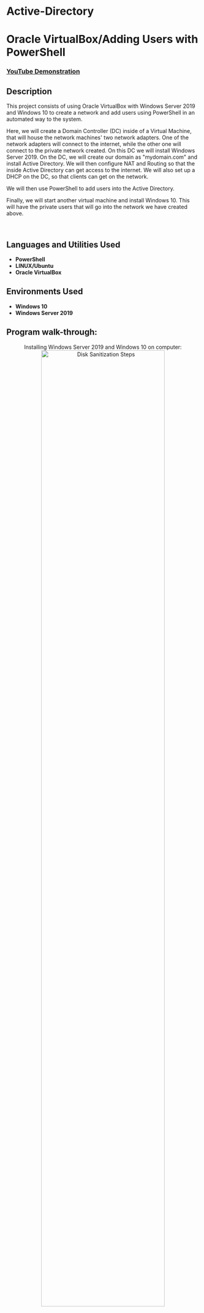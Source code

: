 # Active-Directory<h1> Oracle VirtualBox/Adding Users with PowerShell</h1>

 ### [YouTube Demonstration](https://youtu.be/7eJexJVCqJo)

<h2>Description</h2>
This project consists of using Oracle VirtualBox with Windows Server 2019 and Windows 10 to create a network and add users using PowerShell in an automated way to the system. 

Here, we will create a Domain Controller (DC) inside of a Virtual Machine, that will house the network machines' two network adapters. One of the network adapters will connect to the internet, while the other one will connect to the private network created. On this DC we will install Windows Server 2019.
On the DC, we will create our domain as "mydomain.com" and install Active  Directory. We will then configure NAT and Routing so that the inside Active Directory can get access to the internet.
We will also set up a DHCP on the DC, so that clients can get on the network.

We will then use PowerShell to add users into the Active Directory.

Finally, we will start another virtual machine and install Windows 10. This will have the private users that will go into the network we have created above.


<br />


<h2>Languages and Utilities Used</h2>

- <b>PowerShell</b> 
- <b>LINUX/Ubuntu</b>
- <b>Oracle VirtualBox</b> 

<h2>Environments Used </h2>

- <b>Windows 10</b>
- <b>Windows Server 2019</b>

<h2>Program walk-through:</h2>

<p align="center">
Installing Windows Server 2019 and Windows 10 on computer: <br/>
<img src="https://i.imgur.com/62TgaWL.png" height="80%" width="80%" alt="Disk Sanitization Steps"/>
<br />
<br />
Adding Windows Server 2019 to VirtualBox:  <br/>
<img src="https://i.imgur.com/tcTyMUE.png" height="80%" width="80%" alt="Disk Sanitization Steps"/>
<br />
<br />
Enter the number of passes: <br/>
<img src="https://i.imgur.com/nCIbXbg.png" height="80%" width="80%" alt="Disk Sanitization Steps"/>
<br />
<br />
Confirm your selection:  <br/>
<img src="https://i.imgur.com/cdFHBiU.png" height="80%" width="80%" alt="Disk Sanitization Steps"/>
<br />
<br />
Wait for process to complete (may take some time):  <br/>
<img src="https://i.imgur.com/JL945Ga.png" height="80%" width="80%" alt="Disk Sanitization Steps"/>
<br />
<br />
Sanitization complete:  <br/>
<img src="https://i.imgur.com/K71yaM2.png" height="80%" width="80%" alt="Disk Sanitization Steps"/>
<br />
<br />
Observe the wiped disk:  <br/>
<img src="https://i.imgur.com/AeZkvFQ.png" height="80%" width="80%" alt="Disk Sanitization Steps"/>
</p>

<!--
 ```diff
- text in red
+ text in green
! text in orange
# text in gray
@@ text in purple (and bold)@@
```
--!>
